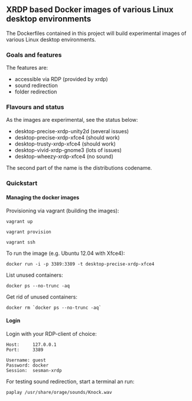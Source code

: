 ## XRDP based Docker images of various Linux desktop environments

The Dockerfiles contained in this project will build experimental images of various Linux desktop environments.

### Goals and features

The features are:

 - accessible via RDP (provided by xrdp)
 - sound redirection
 - folder redirection

### Flavours and status

As the images are experimental, see the status below:

 - desktop-precise-xrdp-unity2d (several issues)
 - desktop-precise-xrdp-xfce4 (should work)
 - desktop-trusty-xrdp-xfce4 (should work)
 - desktop-vivid-xrdp-gnome3 (lots of issues)
 - desktop-wheezy-xrdp-xfce4 (no sound)

The second part of the name is the distributions codename.


### Quickstart

#### Managing the docker images

Provisioning via vagrant (building the images):

    vagrant up

    vagrant provision

    vagrant ssh

To run the image (e.g. Ubuntu 12.04 with Xfce4):

    docker run -i -p 3389:3389 -t desktop-precise-xrdp-xfce4

List unused containers:

    docker ps --no-trunc -aq

Get rid of unused containers:

    docker rm `docker ps --no-trunc -aq`


#### Login

Login with your RDP-client of choice:

    Host:     127.0.0.1
    Port:     3389

    Username: guest
    Password: docker
    Session:  sesman-xrdp

For testing sound redirection, start a terminal an run:

    paplay /usr/share/orage/sounds/Knock.wav
